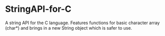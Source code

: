 # StringAPI-for-C
A string API for the C language. Features functions for basic character array (char*) and brings in a new String object which is safer to use.
